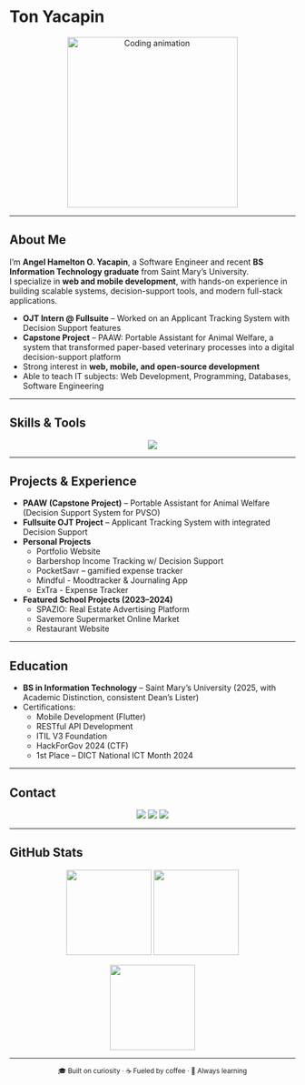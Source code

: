 # Ton Yacapin

<p align="center">
  <img src="https://media.giphy.com/media/L1R1tvI9svkIWwpVYr/giphy.gif" width="300" alt="Coding animation" />
</p>

---

## About Me

I’m **Angel Hamelton O. Yacapin**, a Software Engineer and recent **BS Information Technology graduate** from Saint Mary’s University.  
I specialize in **web and mobile development**, with hands-on experience in building scalable systems, decision-support tools, and modern full-stack applications.  

- **OJT Intern @ Fullsuite** – Worked on an Applicant Tracking System with Decision Support features  
- **Capstone Project** – PAAW: Portable Assistant for Animal Welfare, a system that transformed paper-based veterinary processes into a digital decision-support platform  
- Strong interest in **web, mobile, and open-source development**  
- Able to teach IT subjects: Web Development, Programming, Databases, Software Engineering  

---

## Skills & Tools

<p align="center">
  <img src="https://skillicons.dev/icons?i=js,ts,react,next,redux,vite,html,css,tailwind,bootstrap,materialui,nodejs,express,nestjs,dotnet,php,mongodb,mysql,sqlite,firebase,flutter,git,github,java,cs,python" />
</p>

---

## Projects & Experience

- **PAAW (Capstone Project)** – Portable Assistant for Animal Welfare (Decision Support System for PVSO)  
- **Fullsuite OJT Project** – Applicant Tracking System with integrated Decision Support  
- **Personal Projects**  
  - Portfolio Website  
  - Barbershop Income Tracking w/ Decision Support  
  - PocketSavr – gamified expense tracker
  - Mindful - Moodtracker & Journaling App
  - ExTra - Expense Tracker
- **Featured School Projects (2023–2024)**  
  - SPAZIO: Real Estate Advertising Platform  
  - Savemore Supermarket Online Market  
  - Restaurant Website  

---

## Education

- **BS in Information Technology** – Saint Mary’s University (2025, with Academic Distinction, consistent Dean’s Lister)  
- Certifications:  
  - Mobile Development (Flutter)  
  - RESTful API Development  
  - ITIL V3 Foundation  
  - HackForGov 2024 (CTF)  
  - 1st Place – DICT National ICT Month 2024  

---

## Contact

<p align="center">
  <a href="mailto:yacapinton@gmail.com"><img src="https://img.shields.io/badge/Email-333333?style=for-the-badge&logo=gmail&logoColor=white"></a>
  <a href="https://www.linkedin.com/in/yacapin-angel-hamelton-o-2b8271304/"><img src="https://img.shields.io/badge/LinkedIn-0A66C2?style=for-the-badge&logo=linkedin&logoColor=white"></a>
  <a href="https://tonyacapin.vercel.app/"><img src="https://img.shields.io/badge/Portfolio-000000?style=for-the-badge&logo=vercel&logoColor=white"></a>
</p>

---

## GitHub Stats

<p align="center">
  <img src="https://github-readme-stats.vercel.app/api?username=TonYacapin&show_icons=true&theme=tokyonight&hide_border=true" height="150" />
  <img src="https://github-readme-streak-stats.herokuapp.com?user=TonYacapin&theme=tokyonight&hide_border=true" height="150" />
</p>

<p align="center">
  <img src="https://github-readme-stats.vercel.app/api/top-langs/?username=TonYacapin&layout=compact&theme=tokyonight&hide_border=true" height="150" />
</p>

---

<p align="center">
  <sub>🎓 Built on curiosity · ☕ Fueled by coffee · 🚀 Always learning</sub>
</p>
